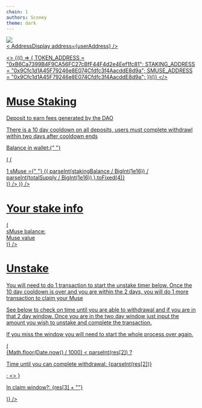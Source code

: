 ```yaml
---
chain: 1
authors: Sconey
theme: dark
---
```


<body class="900 text-white">
<div class="flex justify-between items-center p-2">
  <div>
    <a href="https://musedao.io" />
    <img
      src="https://assets.coingecko.com/coins/images/13230/large/muse_logo.png?1606460453"
      class="w-12 h-12"
    />
  </div>
  <div class="800 p-2 rounded">
    <PleaseConnect>
    <   AddressDisplay address={userAddress} />
    </PleaseConnect>
  </div>
</div>

<>
  {(() => {
    TOKEN_ADDRESS = "0xB6Ca7399B4F9CA56FC27cBfF44F4d2e4Eef1fc81";
    STAKING_ADDRESS = "0x9Cfc1d1A45F79246e8E074Cfdfc3f4AacddE8d9a";
    SMUSE_ADDRESS = "0x9Cfc1d1A45F79246e8E074Cfdfc3f4AacddE8d9a";
  })()}
</>

<div class="flex justify-center p-4">
  <div class="text-center">
    <h1 class="text-5xl font-pacifico mb-2">Muse Staking</h1>
    <p class="text-sm">Deposit to earn fees generated by the DAO</p>
    <p class="text-red-400 text-sm">
      There is a 10 day cooldown on all deposits, users must complete withdrawl
      within two days after cooldown ends
    </p>
  </div>
</div>

<PleaseConnect>
<div class="flex justify-center p-4">
  <div class="text-center">
    <div class="grid grid-cols-2 gap-4">
      <p class="text-sm md:text-base">
        Balance in wallet:{" "}
        <TokenBalance token={TOKEN_ADDRESS} address={userAddress} />
      </p>
      <p class="text-sm md:text-base text-right">
        <ContractRead
          address={TOKEN_ADDRESS}
          abi={ABIs.ERC20}
          functionName="balanceOf"
          args={[STAKING_ADDRESS]}
          render={(stakingBalance) => (
            <ContractRead
              address={STAKING_ADDRESS}
              abi={ABIs.ERC20}
              functionName="totalSupply"
              render={(totalSupply) => (
                <div>
                  1 sMuse ={" "}
                  {(
                    parseInt(stakingBalance / BigInt(1e16)) /
                    parseInt(totalSupply / BigInt(1e16))
                  ).toFixed(4)}
                </div>
              )}
            />
          )}
        />
      </p>
      <p class="text-sm md:text-base col-span-2 text-center mt-2">
        <ContractWrite
          address={STAKING_ADDRESS}
          buttonText="Stake"
          abi={[
            {
              inputs: [
                {
                  internalType: "uint256",
                  name: "Amount you wish to stake",
                  type: "uint256",
                  token: TOKEN_ADDRESS,
                  ERC20Allow: STAKING_ADDRESS,
                },
              ],
              name: "enter",
              outputs: [],
              stateMutability: "nonpayable",
              type: "function",
            },
          ]}
        />
      </p>
    </div>
  </div>
</div>

<div class="flex justify-center p-4">
  <div class="text-center">
    <h1 class="text-3xl font-pacifico mb-2">Your stake info</h1>
  </div>
</div>

<div class="bg-#374151-800 p-2 mt-4">
  <div class="text-center">
    <ContractRead
      address={STAKING_ADDRESS}
      abi={[
        {
          inputs: [
            {
              internalType: "address",
              name: "_user",
              type: "address",
            },
          ],
          name: "userInfo",
          outputs: [
            {
              internalType: "uint256",
              name: "balance",
              type: "uint256",
            },
            {
              internalType: "uint256",
              name: "museValue",
              type: "uint256",
            },
            {
              internalType: "uint256",
              name: "timelock",
              type: "uint256",
            },
            {
              internalType: "bool",
              name: "isClaimable",
              type: "bool",
            },
            {
              internalType: "uint256",
              name: "globalShares",
              type: "uint256",
            },
            {
              internalType: "uint256",
              name: "globalBalance",
              type: "uint256",
            },
          ],
          stateMutability: "view",
          type: "function",
        },
      ]}
      args={[userAddress]}
      render={(res) => (
        <div>
          <div>
            sMuse balance: <TokenAmount token={SMUSE_ADDRESS} amount={res[0]} />
          </div>
          <div>
            Muse value <TokenAmount token={TOKEN_ADDRESS} amount={res[1]} />
          </div>
        </div>
      )}
    />
  </div>
</div>

<div class="flex justify-center p-4">
  <div class="text-center">
    <h1 class="text-3xl font-pacifico mb-2">Unstake</h1>
    <p class="text-sm">
      You will need to do 1 transaction to start the unstake timer below. Once
      the 10 day cooldown is over and you are within the 2 days, you will do 1
      more transaction to claim your Muse
    </p>
    <ContractWrite
      address={STAKING_ADDRESS}
      abi={[
        {
          inputs: [],
          name: "startUnstake",
          outputs: [],
          stateMutability: "nonpayable",
          type: "function",
        },
      ]}
      buttonText="Start unstake timer"
    />
  </div>
</div>

<div class="flex justify-center p-4">
  <div class="text-center">
    <p class="text-grey-400 text-sm">
      See below to check on time until you are able to withdrawal and if you are
      in that 2 day window. Once you are in the two day window just input the
      amount you wish to unstake and complete the transaction.
    </p>
    <p class="text-red-400 text-sm">
      If you miss the window you will need to start the whole process over
      again.
    </p>
  </div>
</div>

<div class="flex justify-center p-4">
  <div class="text-center">
      <ContractRead
      address={STAKING_ADDRESS}
      abi={[
        {
          inputs: [
            {
              internalType: "address",
              name: "_user",
              type: "address",
            },
          ],
          name: "userInfo",
          outputs: [
            {
              internalType: "uint256",
              name: "balance",
              type: "uint256",
            },
            {
              internalType: "uint256",
              name: "museValue",
              type: "uint256",
            },
            {
              internalType: "uint256",
              name: "timelock",
              type: "uint256",
            },
            {
              internalType: "bool",
              name: "isClaimable",
              type: "bool",
            },
            {
              internalType: "uint256",
              name: "globalShares",
              type: "uint256",
            },
            {
              internalType: "uint256",
              name: "globalBalance",
              type: "uint256",
            },
          ],
          stateMutability: "view",
          type: "function",
        },
      ]}
      args={[userAddress]}
      render={(res) => (
         <div class="grid grid-cols-2 gap-4">
          {Math.floor(Date.now() / 1000) < parseInt(res[2]) ?
            <p class="text-sm md:text-base">Time until you can complete withdrawal:
                <Moment fromNow unix>
                    {parseInt(res[2])}
              </Moment></p>
            : <></> }
           <p class="text-sm md:text-base text-right">In claim window?: {res[3] + ""}</p>
        </div>
      )}
    /> 
    <p class="text-sm md:text-base col-span-2 text-center mt-2">
    <ContractWrite
      address={STAKING_ADDRESS}
      abi={[
        {
          inputs: [
            {
              internalType: "uint256",
              token: SMUSE_ADDRESS,
              name: "Amount to unstake",
              type: "uint256",
            },
          ],
          name: "unstake",
          outputs: [],
          stateMutability: "nonpayable",
          type: "function",
        },
      ]}
    />
    </p>
  </div>

</div>
</PleaseConnect>
</body>
